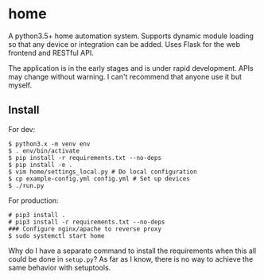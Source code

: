 # home
A python3.5+ home automation system. Supports dynamic module loading so that any device or integration can be added. Uses Flask for the web frontend and RESTful API.

The application is in the early stages and is under rapid development. APIs may change without warning. I can't recommend that anyone use it but myself.

## Install
For dev:
```
$ python3.x -m venv env
$ . env/bin/activate
$ pip install -r requirements.txt --no-deps
$ pip install -e .
$ vim home/settings_local.py # Do local configuration
$ cp example-config.yml config.yml # Set up devices
$ ./run.py
```
For production:
```
# pip3 install .
# pip3 install -r requirements.txt --no-deps
### Configure nginx/apache to reverse proxy
$ sudo systemctl start home
```

Why do I have a separate command to install the requirements when this all could be done in `setup.py`? As far as I know, 
there is no way to achieve the same behavior with setuptools.
